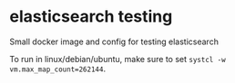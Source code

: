# elasticsearch testing

Small docker image and config for testing elasticsearch

To run in linux/debian/ubuntu, make sure to set `systcl -w vm.max_map_count=262144`. 
